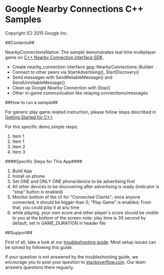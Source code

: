 Google Nearby Connections C++ Samples
============================================================================
Copyright (C) 2015 Google Inc.

##Contents##

NearbyConnectionsNative: The sample demonstrates real time
multiplayer game on [C++ Nearby Connection interface SDK](https://developers.google.com/games/services/cpp/nearby).
* Create nearby_connection interface gpg::NearbyConnections::Builder
* Connect to other peers via StartAdvertising(), StartDiscovery()
* Send messages with SendReliableMessage() and SendUnreliableMessage()
* Clean up Google Nearby Connection with Stop()
* Other in-game communication like relaying connections/messages

##How to run a sample##

For generic play game related instruction, please follow steps described in [Getting Started for C++](https://developers.google.com/games/services/cpp/GettingStartedNativeClient)

For this specific demo,simple steps:
1. Item 1
1. Item 1
2. Item 2
3. Item 3

####Specific Steps for This App####
1. Build App
2. Install on phone
3. Set ONE and ONLY ONE phone/device to be advertising first
4. All other devices to be discovering after advertising is ready (indicator is "stop" button is enabled)
5. Monitor bottom of the UI for "Connected Clients"; once anyone connected, it should be bigger than 0, "Play Game" is enabled; From that, you could play it at any time
6. while playing, your own score and other player's score should be visible to you at the bottom of the screen
       note: play time is 30 second by default, set in GAME_DURATION in header file

##Support##

First of all, take a look at our [troubleshooting guide](https://developers.google.com/games/services/android/troubleshooting). Most setup issues can be solved by following this guide.

If your question is not answered by the troubleshooting guide, we encourage
you to post your question to [stackoverflow.com](stackoverflow.com). Our
team answers questions there reguarly.

